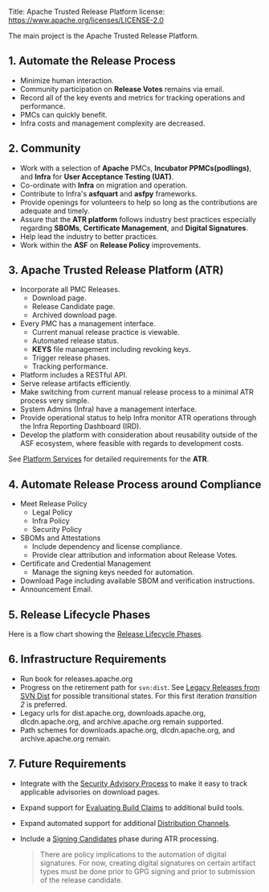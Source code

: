 Title: Apache Trusted Release Platform
license: https://www.apache.org/licenses/LICENSE-2.0

The main project is the Apache Trusted Release Platform.

## 1. Automate the Release Process

   - Minimize human interaction.
   - Community participation on **Release Votes** remains via email.
   - Record all of the key events and metrics for tracking operations and performance.
   - PMCs can quickly benefit.
   - Infra costs and management complexity are decreased.

## 2. Community

   - Work with a selection of **Apache** PMCs, **Incubator PPMCs(podlings)**, and **Infra** for **User Acceptance Testing (UAT)**.
   - Co-ordinate with **Infra** on migration and operation.
   - Contribute to Infra's **asfquart** and **asfpy** frameworks.
   - Provide openings for volunteers to help so long as the contributions are adequate and timely.
   - Assure that the **ATR platform** follows industry best practices especially regarding **SBOMs**,
     **Certificate Management**, and **Digital Signatures**.
   - Help lead the industry to better practices.
   - Work within the **ASF** on **Release Policy** improvements.

## 3. Apache Trusted Release Platform (ATR)

   - Incorporate all PMC Releases.
     - Download page.
     - Release Candidate page.
     - Archived download page.
   - Every PMC has a management interface.
     - Current manual release practice is viewable.
     - Automated release status.
     - **KEYS** file management including revoking keys.
     - Trigger release phases.
     - Tracking performance.
   - Platform includes a RESTful API.
   - Serve release artifacts efficiently.
   - Make switching from current manual release process to a minimal ATR process very simple.
   - System Admins (Infra) have a management interface.
   - Provide operational status to help Infra monitor ATR operations through the Infra Reporting Dashboard (IRD).
   - Develop the platform with consideration about reusability outside of the ASF ecosystem, where feasible with regards to development costs.

   See [Platform Services](platform.html) for detailed requirements for the **ATR**.

## 4. Automate Release Process around Compliance

   - Meet Release Policy
     - Legal Policy
     - Infra Policy
     - Security Policy
   - SBOMs and Attestations
     - Include dependency and license compliance.
     - Provide clear attribution and information about Release Votes.
   - Certificate and Credential Management
     - Manage the signing keys needed for automation.
   - Download Page including available SBOM and verification instructions.
   - Announcement Email.

## 5. Release Lifecycle Phases

   Here is a flow chart showing the [Release Lifecycle Phases](https://github.com/apache/tooling-docs/blob/main/apache-trusted-release/lifecycle.md).

## 6. Infrastructure Requirements

   - Run book for releases.apache.org
   - Progress on the retirement path for `svn:dist`. See [Legacy Releases from SVN Dist](https://github.com/apache/tooling-docs/blob/main/apache-trusted-release/svn-dist.md)
     for possible transitional states. For this first iteration _transition 2_ is preferred.
   - Legacy urls for dist.apache.org, downloads.apache.org, dlcdn.apache.org, and archive.apache.org remain supported.
   - Path schemes for downloads.apache.org, dlcdn.apache.org, and archive.apache.org remain.

## 7. Future Requirements

   - Integrate with the [Security Advisory Process](https://github.com/apache/tooling-docs/blob/main/apache-trusted-release/advisory-process.md) to make it easy to track applicable advisories on download pages.
   - Expand support for [Evaluating Build Claims](https://github.com/apache/tooling-docs/blob/main/apache-trusted-release/evaluate.md) to additional build tools.
   - Expand automated support for additional [Distribution Channels](https://github.com/apache/tooling-docs/blob/main/apache-trusted-release/distributions.md).
   - Include a [Signing Candidates](https://github.com/apache/tooling-docs/blob/main/apache-trusted-release/digital-signatures.md) phase during ATR processing.

     > There are policy implications to the automation of digital signatures.
     > For now, creating digital signatures on certain artifact types must be done prior to GPG signing and
     > prior to submission of the release candidate.

